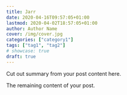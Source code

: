 ```yaml
---
title: Jarr
date: 2020-04-16T09:57:05+01:00
lastmod: 2020-04-02T18:57:05+01:00
author: Author Name
cover: /img/cover.jpg
categories: ["category1"]
tags: ["tag1", "tag2"]
# showcase: true
draft: true
---
```


Cut out summary from your post content here.

<!--more-->

The remaining content of your post.
